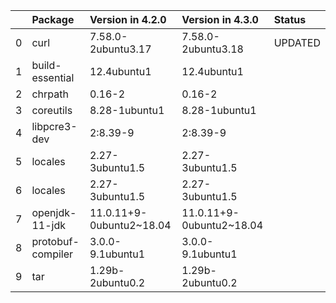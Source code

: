 <!-- markdown-link-check-disable -->

|    | Package           | Version in 4.2.0         | Version in 4.3.0         | Status   |
|---:|:------------------|:-------------------------|:-------------------------|:---------|
|  0 | curl              | 7.58.0-2ubuntu3.17       | 7.58.0-2ubuntu3.18       | UPDATED  |
|  1 | build-essential   | 12.4ubuntu1              | 12.4ubuntu1              |          |
|  2 | chrpath           | 0.16-2                   | 0.16-2                   |          |
|  3 | coreutils         | 8.28-1ubuntu1            | 8.28-1ubuntu1            |          |
|  4 | libpcre3-dev      | 2:8.39-9                 | 2:8.39-9                 |          |
|  5 | locales           | 2.27-3ubuntu1.5          | 2.27-3ubuntu1.5          |          |
|  6 | locales           | 2.27-3ubuntu1.5          | 2.27-3ubuntu1.5          |          |
|  7 | openjdk-11-jdk    | 11.0.11+9-0ubuntu2~18.04 | 11.0.11+9-0ubuntu2~18.04 |          |
|  8 | protobuf-compiler | 3.0.0-9.1ubuntu1         | 3.0.0-9.1ubuntu1         |          |
|  9 | tar               | 1.29b-2ubuntu0.2         | 1.29b-2ubuntu0.2         |          |